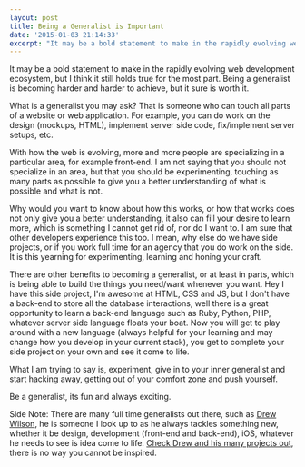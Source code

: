 ```yaml
---
layout: post
title: Being a Generalist is Important
date: '2015-01-03 21:14:33'
excerpt: "It may be a bold statement to make in the rapidly evolving web development ecosystem, but I think it still holds true for the most part. Being a generalist is becoming harder and harder to achieve, but it sure is worth it."
---
```


It may be a bold statement to make in the rapidly evolving web development ecosystem, but I think it still holds true for the most part.
Being a generalist is becoming harder and harder to achieve, but it sure is worth it.

What is a generalist you may ask? That is someone who can touch all parts of a website or web application. For example, you can do work on the design (mockups, HTML), implement server side code, fix/implement server setups, etc.

With how the web is evolving, more and more people are specializing in a particular area, for example front-end.
I am not saying that you should not specialize in an area, but that you should be experimenting, touching as many parts as possible to give you a better understanding of what is possible and what is not.

Why would you want to know about how this works, or how that works does not only give you a better understanding, it also can fill your desire to learn more, which is something I cannot get rid of, nor do I want to. I am sure that other developers experience this too.
I mean, why else do we have side projects, or if you work full time for an agency that you do work on the side. It is this yearning for experimenting, learning and honing your craft.

There are other benefits to becoming a generalist, or at least in parts, which is being able to build the things you need/want whenever you want. Hey I have this side project, I'm awesome at HTML, CSS and JS, but I don't have a back-end to store all the database interactions, well there is a great opportunity to learn a back-end language such as Ruby, Python, PHP, whatever server side language floats your boat.
Now you will get to play around with a new language (always helpful for your learning and may change how you develop in your current stack), you get to complete your side project on your own and see it come to life.

What I am trying to say is, experiment, give in to your inner generalist and start hacking away, getting out of your comfort zone and push yourself.

Be a generalist, its fun and always exciting.

Side Note:
There are many full time generalists out there, such as [Drew Wilson](http://drewwilson.com/), he is someone I look up to as he always tackles something new, whether it be design, development (front-end and back-end), iOS, whatever he needs to see is idea come to life. [Check Drew and his many projects out](http://drewwilson.com/), there is no way you cannot be inspired.
